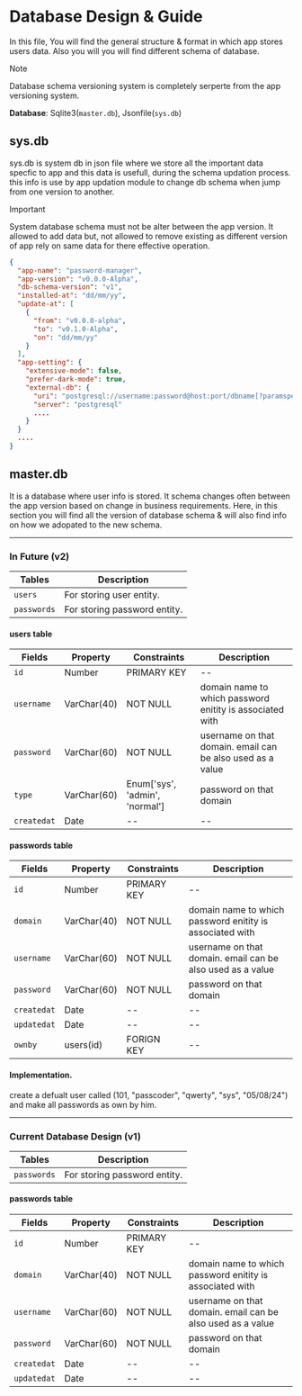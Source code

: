 # Database Design & Guide

In this file, You will find the general structure & format in which app stores users data. Also you will you will find different schema of database.

> [!NOTE]
> Database schema versioning system is completely serperte from the app versioning system.

**Database**: Sqlite3(`master.db`), Jsonfile(`sys.db`)

## sys.db
sys.db is system db in json file where we store all the important data specfic to app and this data is usefull, during the schema updation process. this info is use by app updation module to change db schema when jump from one version to another.

> [!IMPORTANT]
> System database schema must not be alter between the app version.
> It allowed to add data but, not allowed to remove existing as different version of app rely on same data for there effective operation.

```json
{
  "app-name": "password-manager",
  "app-version": "v0.0.0-Alpha",
  "db-schema-version": "v1",
  "installed-at": "dd/mm/yy",
  "update-at": [
    {
      "from": "v0.0.0-alpha",
      "to": "v0.1.0-Alpha",
      "on": "dd/mm/yy"
    }
  ],
  "app-setting": {
    "extensive-mode": false,
    "prefer-dark-mode": true,
    "external-db": {
      "uri": "postgresql://username:password@host:port/dbname[?paramspec]",
      "server": "postgresql"
      ....
    }
  }
  ....
}
```

## master.db

It is a database where user info is stored. It schema changes often between the app version based on change in business requirements. Here, in this section you will find all the version of database schema & will also find info on how we adopated to the new schema.

---

### In Future (v2)

| Tables      | Description                  |
| ----------- | ---------------------------- |
| `users`     | For storing user entity.     |
| `passwords` | For storing password entity. |

#### users table

| Fields      | Property    | Constraints                    | Description                                                |
| ----------- | ----------- | ------------------------------ | ---------------------------------------------------------- |
| `id`        | Number      | PRIMARY KEY                    | --                                                         |
| `username`  | VarChar(40) | NOT NULL                       | domain name to which password enitity is associated with   |
| `password`  | VarChar(60) | NOT NULL                       | username on that domain. email can be also used as a value |
| `type`      | VarChar(60) | Enum['sys', 'admin', 'normal'] | password on that domain                                    |
| `createdat` | Date        | --                             | --                                                         |

#### passwords table

| Fields      | Property    | Constraints        | Description                                                |
| ----------- | ----------- | ------------------ | ---------------------------------------------------------- |
| `id`        | Number      | PRIMARY KEY        | --                                                         |
| `domain`    | VarChar(40) | NOT NULL           | domain name to which password enitity is associated with   |
| `username`  | VarChar(60) | NOT NULL           | username on that domain. email can be also used as a value |
| `password`  | VarChar(60) | NOT NULL           | password on that domain                                    |
| `createdat` | Date        | --                 | --                                                         |
| `updatedat` | Date        | --                 | --                                                         |
| `ownby`     | users(id)   | FORIGN KEY         | --                                                         |

#### Implementation.
create a defualt user called (101, "passcoder", "qwerty", "sys", "05/08/24") and make all passwords as own by him.

---

### Current Database Design (v1)

| Tables      | Description                  |
| ----------- | ---------------------------- |
| `passwords` | For storing password entity. |

#### passwords table

| Fields      | Property    | Constraints        | Description                                                |
| ----------- | ----------- | ------------------ | ---------------------------------------------------------- |
| `id`        | Number      | PRIMARY KEY        | --                                                         |
| `domain`    | VarChar(40) | NOT NULL           | domain name to which password enitity is associated with   |
| `username`  | VarChar(60) | NOT NULL           | username on that domain. email can be also used as a value |
| `password`  | VarChar(60) | NOT NULL           | password on that domain                                    |
| `createdat` | Date        | --                 | --                                                         |
| `updatedat` | Date        | --                 | --                                                         |
